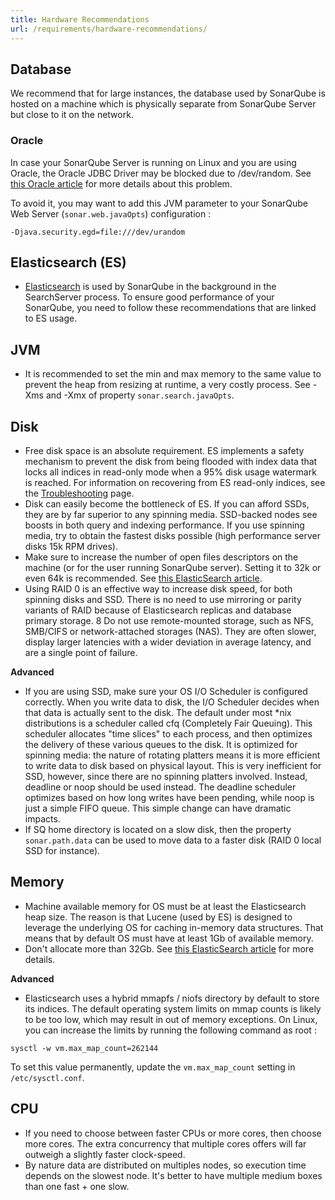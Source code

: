 ```yaml
---
title: Hardware Recommendations
url: /requirements/hardware-recommendations/
---
```

## Database
We recommend that for large instances, the database used by SonarQube is hosted on a machine which is physically separate from SonarQube Server but close to it on the network.

### Oracle
In case your SonarQube Server is running on Linux and you are using Oracle, the Oracle JDBC Driver may be blocked due to /dev/random. See [this Oracle article](http://www.usn-it.de/index.php/2009/02/20/oracle-11g-jdbc-driver-hangs-blocked-by-devrandom-entropy-pool-empty/) for more details about this problem.

 To avoid it, you may want to add this JVM parameter to your SonarQube Web Server (`sonar.web.javaOpts`) configuration :
 ```
 -Djava.security.egd=file:///dev/urandom
 ```

 ## Elasticsearch (ES)
* [Elasticsearch](https://www.elastic.co/) is used by SonarQube in the background in the SearchServer process. To ensure good performance of your SonarQube, you need to follow these recommendations that are linked to ES usage.

## JVM
* It is recommended to set the min and max memory to the same value to prevent the heap from resizing at runtime, a very costly process. See -Xms and  -Xmx of property `sonar.search.javaOpts`.

## Disk
* Free disk space is an absolute requirement. ES implements a safety mechanism to prevent the disk from being flooded with index data that locks all indices in read-only mode when a 95% disk usage watermark is reached. For information on recovering from ES read-only indices, see the [Troubleshooting](/setup/troubleshooting/) page.
* Disk can easily  become the bottleneck of ES. If you can afford SSDs, they are by far superior to any spinning media. SSD-backed nodes see boosts in both query and indexing performance. If you use spinning media, try to obtain the fastest disks possible (high performance server disks 15k RPM drives).
* Make sure to increase the number of open files descriptors on the machine (or for the user running SonarQube server). Setting it to 32k or even 64k is recommended. See [this ElasticSearch article](https://www.elastic.co/guide/en/elasticsearch/reference/current/file-descriptors.html).
* Using RAID 0 is an effective way to increase disk speed, for both spinning disks and SSD. There is no need to use mirroring or parity variants of RAID because of Elasticsearch replicas and database primary storage.
8 Do not use remote-mounted storage, such as NFS, SMB/CIFS or network-attached storages (NAS). They are often slower, display larger latencies with a wider deviation in average latency, and are a single point of failure.

**Advanced**
* If you are using SSD, make sure your OS I/O Scheduler is configured correctly. When you write data to disk, the I/O Scheduler decides when that data is actually sent to the disk. The default under most *nix distributions is a scheduler called cfq (Completely Fair Queuing). This scheduler allocates "time slices" to each process, and then optimizes the delivery of these various queues to the disk. It is optimized for spinning media: the nature of rotating platters means it is more efficient to write data to disk based on physical layout. This is very inefficient for SSD, however, since there are no spinning platters involved. Instead, deadline or noop should be used instead. The deadline scheduler optimizes based on how long writes have been pending, while noop is just a simple FIFO queue. This simple change can have dramatic impacts.
* If SQ home directory is located on a slow disk, then the property `sonar.path.data` can be used to move data to a faster disk (RAID 0 local SSD for instance).

## Memory
* Machine available memory for OS must be at least the Elasticsearch heap size. The reason is that Lucene (used by ES) is designed to leverage the underlying OS for caching in-memory data structures. That means that by default OS must have at least 1Gb of available memory.
* Don't allocate more than 32Gb. See [this ElasticSearch article](http://www.elasticsearch.org/guide/en/elasticsearch/guide/current/heap-sizing.html) for more details.

**Advanced**
* Elasticsearch uses a hybrid mmapfs / niofs directory by default to store its indices. The default operating system limits on mmap counts is likely to be too low, which may result in out of memory exceptions. On Linux, you can increase the limits by running the following command as root :
```
sysctl -w vm.max_map_count=262144
```
To set this value permanently, update the `vm.max_map_count` setting in `/etc/sysctl.conf`.

## CPU
* If you need to choose between faster CPUs or more cores, then choose more cores. The extra concurrency that multiple cores offers will far outweigh a slightly faster clock-speed.
* By nature data are distributed on multiples nodes, so execution time depends on the slowest node. It's better to have multiple medium boxes than one fast + one slow.
